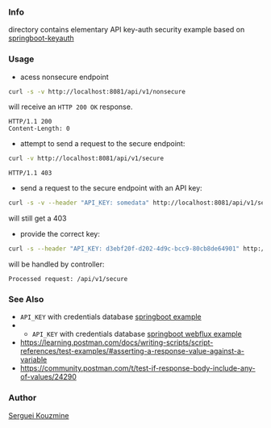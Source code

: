 ### Info
directory contains elementary  API key-auth security example based on
[springboot-keyauth](https://github.com/manyu235/springboot-keyauth)

### Usage

* acess nonsecure endpoint
```sh
curl -s -v http://localhost:8081/api/v1/nonsecure
```
will receive an `HTTP 200 OK` response.
```text
HTTP/1.1 200
Content-Length: 0
```

* attempt to send a request to the secure endpoint:
```sh
curl -v http://localhost:8081/api/v1/secure
```
```text
HTTP/1.1 403
```

* send a request to the secure endpoint with an API key:
```sh
curl -s -v --header "API_KEY: somedata" http://localhost:8081/api/v1/secure
```
will still get a 403
* provide the correct key:
```sh
curl -s --header "API_KEY: d3ebf20f-d202-4d9c-bcc9-80cb8de64901" http://localhost:8081/api/v1/secure
```
will be handled by controller:
```text
Processed request: /api/v1/secure
```
### See Also
  * `API_KEY` with credentials database [springboot example](https://github.com/gregwhitaker/springboot-apikey-example)
  * * `API_KEY` with credentials database [springboot webflux example](https://github.com/gregwhitaker/springboot-webflux-apikey-example)
  * https://learning.postman.com/docs/writing-scripts/script-references/test-examples/#asserting-a-response-value-against-a-variable
  * https://community.postman.com/t/test-if-response-body-include-any-of-values/24290
### Author
[Serguei Kouzmine](kouzmine_serguei@yahoo.com)
